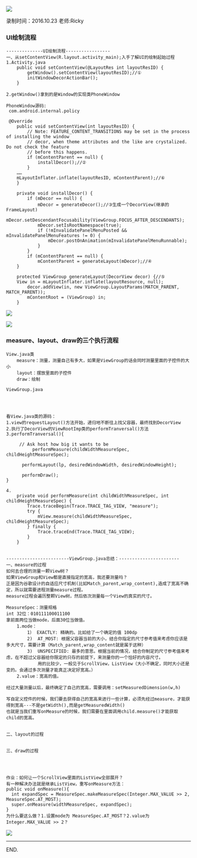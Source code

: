 ![](https://github.com/IvyZh/Android_Learning/blob/master/DN/UI/imgs/QQ%E6%88%AA%E5%9B%BE.png)

录制时间：2016.10.23
老师:Ricky


### UI绘制流程

	--------------UI绘制流程-----------------
	一、从setContentView(R.layout.activity_main);入手了解UI的绘制起始过程
	1.Activity.java
	    public void setContentView(@LayoutRes int layoutResID) {
	        getWindow().setContentView(layoutResID);//①
	        initWindowDecorActionBar();
	    }
	
	2.getWindow()拿到的是Window的实现类PhoneWindow
	
	PhoneWindow源码:
	 com.android.internal.policy
	
	 @Override
	    public void setContentView(int layoutResID) {
	        // Note: FEATURE_CONTENT_TRANSITIONS may be set in the process of installing the window
	        // decor, when theme attributes and the like are crystalized. Do not check the feature
	        // before this happens.
	        if (mContentParent == null) {
	            installDecor();//②
	        }
		……
		mLayoutInflater.inflate(layoutResID, mContentParent);//⑥
	    }
	
	    private void installDecor() {
	        if (mDecor == null) {
	            mDecor = generateDecor();//③生成一个DecorView(继承的FrameLayout)
	            mDecor.setDescendantFocusability(ViewGroup.FOCUS_AFTER_DESCENDANTS);
	            mDecor.setIsRootNamespace(true);
	            if (!mInvalidatePanelMenuPosted && mInvalidatePanelMenuFeatures != 0) {
	                mDecor.postOnAnimation(mInvalidatePanelMenuRunnable);
	            }
	        }
	        if (mContentParent == null) {
	            mContentParent = generateLayout(mDecor);//④
		}
		
	    protected ViewGroup generateLayout(DecorView decor) {//⑤
		View in = mLayoutInflater.inflate(layoutResource, null);
	        decor.addView(in, new ViewGroup.LayoutParams(MATCH_PARENT, MATCH_PARENT));
	        mContentRoot = (ViewGroup) in;
	    }


![](http://1)


![](http://2)


### measure、layout、draw的三个执行流程


	View.java类
		measure：测量，测量自己有多大，如果是ViewGroup的话会同时测量里面的子控件的大小
		layout：摆放里面的子控件
		draw：绘制
	
	ViewGroup.java
	
	
	
	
	看View.java类的源码：
	1.view的requestLayout()方法开始，递归地不断往上找父容器，最终找到DecorView
	2.执行了DecorView的ViewRootImp类的performTranversal()方法
	3.performTranversal(){
	
		 // Ask host how big it wants to be
	          performMeasure(childWidthMeasureSpec, childHeightMeasureSpec);
	
		  performLayout(lp, desiredWindowWidth, desiredWindowHeight);
	
		  performDraw();
	}
	
	4.
	    private void performMeasure(int childWidthMeasureSpec, int childHeightMeasureSpec) {
	        Trace.traceBegin(Trace.TRACE_TAG_VIEW, "measure");
	        try {
	            mView.measure(childWidthMeasureSpec, childHeightMeasureSpec);
	        } finally {
	            Trace.traceEnd(Trace.TRACE_TAG_VIEW);
	        }
	    }


	------------------------ViewGroup.java总结：-----------------------
	一、measure的过程
	如何去合理的测量一颗View树？
	如果ViewGroup和View都是直接指定的宽高，我还要测量吗？
	正是因为谷歌设计的自适应尺寸机制(比如Match_parent,wrap_content),造成了宽高不确定，所以就需要进程测量measure过程。
	measure过程会遍历整颗View树，然后依次测量每一个View的真实的尺寸。
	
	MeasureSpec：测量规格
	int 32位：010111100011100
	拿前面两位当做mode，后面30位当做值。
		1.mode：
			1） EXACTLY: 精确的。比如给了一个确定的值 100dp
			2)  AT_MOST: 根据父容器当前的大小，结合你指定的尺寸参考值来考虑你应该是多大尺寸，需要计算（Match_parent,wrap_content就是属于这种）
			3)  UNSPECIFIED: 最多的意思。根据当前的情况，结合你制定的尺寸参考值来考虑，在不超过父容器给你限定的只存的前提下，来测量你的一个恰好的内容尺寸。
				用的比较少，一般见于ScrollView，ListView（大小不确定，同时大小还是变的。会通过多次测量才能真正决定好宽高。）
		2.value：宽高的值。
	
	经过大量测量以后，最终确定了自己的宽高，需要调用：setMeasuredDimension(w,h)
	
	写自定义控件的时候，我们要去获得自己的宽高来进行一些计算，必须先经过measure，才能获得到宽高---不是getWidth(),而是getMeasuredWidth()
	也就是当我们重写onMeasure的时候，我们需要在里面调用child.measure()才能获取child的宽高。
	
	
	二、layout的过程
	
	
	三、draw的过程
	
	
	
	
	作业：如何让一个ScrollView里面的ListView全部展开？
	有一种解决办法就是继承ListView，重写onMeasure方法：
	public void onMeasure(){
	  int expandSpec = MeasureSpec.makeMeasureSpec(Integer.MAX_VALUE >> 2, MeasureSpec.AT_MOST);
	  super.onMeasure(widthMeasureSpec, expandSpec);	
	}
	为什么要这么做？1.设置mode为 MeasureSpec.AT_MOST？2.value为Integer.MAX_VALUE >> 2？

![](http://3)

---

END.